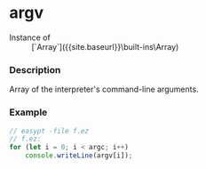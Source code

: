 # argv

<dl>
<dt> Instance of </dt><dd markdown="1">
 [`Array`]({{site.baseurl}}\built-ins\Array) 
</dd>
</dl>

### Description

Array of the interpreter's command-line arguments.

### Example

```js
// easypt -file f.ez
// f.ez:
for (let i = 0; i < argc; i++)
    console.writeLine(argv[i]);
```

